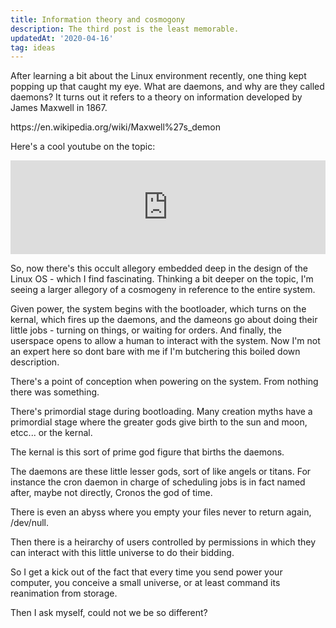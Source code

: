 ```yaml
---
title: Information theory and cosmogony
description: The third post is the least memorable.
updatedAt: '2020-04-16'
tag: ideas
---
```


After learning a bit about the Linux environment recently, one thing kept popping up that caught my eye. What are daemons, and why are they called daemons? It turns out it refers to a theory on information developed by James Maxwell in 1867.

<link src="https://en.wikipedia.org/wiki/Maxwell%27s_demon">https://en.wikipedia.org/wiki/Maxwell%27s_demon</link>

Here's a cool youtube on the topic:
<iframe width="100%" src="https://www.youtube.com/embed/11QkX4u6RJg" title="YouTube video player" frameborder="0" allow="accelerometer; autoplay; clipboard-write; encrypted-media; gyroscope; picture-in-picture" allowfullscreen></iframe>

So, now there's this occult allegory embedded deep in the design of the Linux OS - which I find fascinating. Thinking a bit deeper on the topic, I'm seeing a larger allegory of a cosmogeny in reference to the entire system.

Given power, the system begins with the bootloader, which turns on the kernal, which fires up the daemons, and the dameons go about doing their little jobs - turning on things, or waiting for orders. And finally, the userspace opens to allow a human to interact with the system. Now I'm not an expert here so dont bare with me if I'm butchering this boiled down description.

There's a point of conception when powering on the system. From nothing there was something.

There's primordial stage during bootloading. Many creation myths have a primordial stage where the greater gods give birth to the sun and moon, etcc... or the kernal.

The kernal is this sort of prime god figure that births the daemons.

The daemons are these little lesser gods, sort of like angels or titans. For instance the cron daemon in charge of scheduling jobs is in fact named after, maybe not directly, Cronos the god of time.

There is even an abyss where you empty your files never to return again, /dev/null.

Then there is a heirarchy of users controlled by permissions in which they can interact with this little universe to do their bidding.

So I get a kick out of the fact that every time you send power your computer, you conceive a small universe, or at least command its reanimation from storage.

Then I ask myself, could not we be so different?